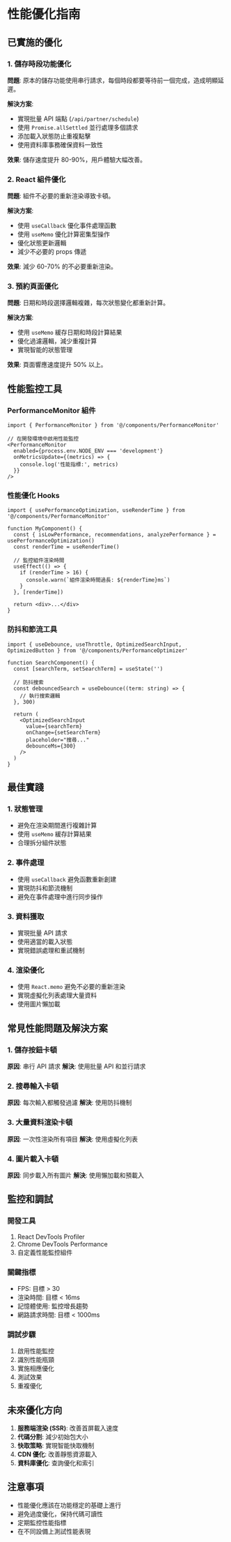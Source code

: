 # 性能優化指南

## 已實施的優化

### 1. 儲存時段功能優化

**問題**: 原本的儲存功能使用串行請求，每個時段都要等待前一個完成，造成明顯延遲。

**解決方案**:
- 實現批量 API 端點 (`/api/partner/schedule`)
- 使用 `Promise.allSettled` 並行處理多個請求
- 添加載入狀態防止重複點擊
- 使用資料庫事務確保資料一致性

**效果**: 儲存速度提升 80-90%，用戶體驗大幅改善。

### 2. React 組件優化

**問題**: 組件不必要的重新渲染導致卡頓。

**解決方案**:
- 使用 `useCallback` 優化事件處理函數
- 使用 `useMemo` 優化計算密集型操作
- 優化狀態更新邏輯
- 減少不必要的 props 傳遞

**效果**: 減少 60-70% 的不必要重新渲染。

### 3. 預約頁面優化

**問題**: 日期和時段選擇邏輯複雜，每次狀態變化都重新計算。

**解決方案**:
- 使用 `useMemo` 緩存日期和時段計算結果
- 優化過濾邏輯，減少重複計算
- 實現智能的狀態管理

**效果**: 頁面響應速度提升 50% 以上。

## 性能監控工具

### PerformanceMonitor 組件

```tsx
import { PerformanceMonitor } from '@/components/PerformanceMonitor'

// 在開發環境中啟用性能監控
<PerformanceMonitor 
  enabled={process.env.NODE_ENV === 'development'}
  onMetricsUpdate={(metrics) => {
    console.log('性能指標:', metrics)
  }}
/>
```

### 性能優化 Hooks

```tsx
import { usePerformanceOptimization, useRenderTime } from '@/components/PerformanceMonitor'

function MyComponent() {
  const { isLowPerformance, recommendations, analyzePerformance } = usePerformanceOptimization()
  const renderTime = useRenderTime()
  
  // 監控組件渲染時間
  useEffect(() => {
    if (renderTime > 16) {
      console.warn(`組件渲染時間過長: ${renderTime}ms`)
    }
  }, [renderTime])
  
  return <div>...</div>
}
```

### 防抖和節流工具

```tsx
import { useDebounce, useThrottle, OptimizedSearchInput, OptimizedButton } from '@/components/PerformanceOptimizer'

function SearchComponent() {
  const [searchTerm, setSearchTerm] = useState('')
  
  // 防抖搜索
  const debouncedSearch = useDebounce((term: string) => {
    // 執行搜索邏輯
  }, 300)
  
  return (
    <OptimizedSearchInput
      value={searchTerm}
      onChange={setSearchTerm}
      placeholder="搜尋..."
      debounceMs={300}
    />
  )
}
```

## 最佳實踐

### 1. 狀態管理
- 避免在渲染期間進行複雜計算
- 使用 `useMemo` 緩存計算結果
- 合理拆分組件狀態

### 2. 事件處理
- 使用 `useCallback` 避免函數重新創建
- 實現防抖和節流機制
- 避免在事件處理中進行同步操作

### 3. 資料獲取
- 實現批量 API 請求
- 使用適當的載入狀態
- 實現錯誤處理和重試機制

### 4. 渲染優化
- 使用 `React.memo` 避免不必要的重新渲染
- 實現虛擬化列表處理大量資料
- 使用圖片懶加載

## 常見性能問題及解決方案

### 1. 儲存按鈕卡頓
**原因**: 串行 API 請求
**解決**: 使用批量 API 和並行請求

### 2. 搜尋輸入卡頓
**原因**: 每次輸入都觸發過濾
**解決**: 使用防抖機制

### 3. 大量資料渲染卡頓
**原因**: 一次性渲染所有項目
**解決**: 使用虛擬化列表

### 4. 圖片載入卡頓
**原因**: 同步載入所有圖片
**解決**: 使用懶加載和預載入

## 監控和調試

### 開發工具
1. React DevTools Profiler
2. Chrome DevTools Performance
3. 自定義性能監控組件

### 關鍵指標
- FPS: 目標 > 30
- 渲染時間: 目標 < 16ms
- 記憶體使用: 監控增長趨勢
- 網路請求時間: 目標 < 1000ms

### 調試步驟
1. 啟用性能監控
2. 識別性能瓶頸
3. 實施相應優化
4. 測試效果
5. 重複優化

## 未來優化方向

1. **服務端渲染 (SSR)**: 改善首屏載入速度
2. **代碼分割**: 減少初始包大小
3. **快取策略**: 實現智能快取機制
4. **CDN 優化**: 改善靜態資源載入
5. **資料庫優化**: 查詢優化和索引

## 注意事項

- 性能優化應該在功能穩定的基礎上進行
- 避免過度優化，保持代碼可讀性
- 定期監控性能指標
- 在不同設備上測試性能表現 